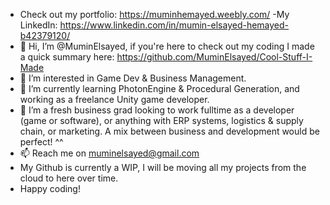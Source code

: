 - Check out my portfolio: https://muminhemayed.weebly.com/
-My LinkedIn: https://www.linkedin.com/in/mumin-elsayed-hemayed-b42379120/
- 👋 Hi, I’m @MuminElsayed, if you're here to check out my coding I made a quick summary here: https://github.com/MuminElsayed/Cool-Stuff-I-Made
- 👀 I’m interested in Game Dev & Business Management.
- 🌱 I’m currently learning PhotonEngine & Procedural Generation, and working as a freelance Unity game developer.
- 💞️ I’m a fresh business grad looking to work fulltime as a developer (game or software), or anything with ERP systems, logistics & supply chain, or marketing. A mix between business and development would be perfect! ^^
- 📫 Reach me on muminelsayed@gmail.com
- My Github is currently a WIP, I will be moving all my projects from the cloud to here over time.
- Happy coding!

<!---
MuminElsayed/MuminElsayed is a ✨ special ✨ repository because its `README.md` (this file) appears on your GitHub profile.
You can click the Preview link to take a look at your changes.
--->
